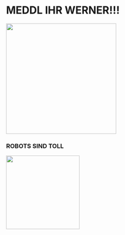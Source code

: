 # MEDDL IHR WERNER!!!
<img src="http://188.195.184.221/electrospoon.png" width="300">

### ROBOTS SIND TOLL
<img src="http://188.195.184.221/plume.jpg" width="200">

